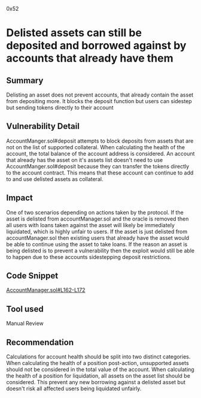 0x52
# Delisted assets can still be deposited and borrowed against by accounts that already have them 

## Summary

Delisting an asset does not prevent accounts, that already contain the asset from depositing more. It blocks the deposit function but users can sidestep but sending tokens directly to their account

## Vulnerability Detail

AccountManger.sol#deposit attempts to block deposits from assets that are not on the list of supported collateral. When calculating the health of the account, the total balance of the account address is considered. An account that already has the asset on it's assets list doesn't need to use AccountManger.sol#deposit because they can transfer the tokens directly to the account contract. This means that these account can continue to add to and use delisted assets as collateral.

## Impact

One of two scenarios depending on actions taken by the protocol. If the asset is delisted from accountManager.sol and the oracle is removed then all users with loans taken against the asset will likely be immediately liquidated, which is highly unfair to users. If the asset is just delisted from accountManager.sol then existing users that already have the asset would be able to continue using the asset to take loans. If the reason an asset is being delisted is to prevent a vulnerability then the exploit would still be able to happen due to these accounts sidestepping deposit restrictions.

## Code Snippet

[AccountManager.sol#L162-L172](https://github.com/sentimentxyz/protocol/blob/4e45871e4540df0f189f6c89deb8d34f24930120/src/core/AccountManager.sol#L162-L172)

## Tool used

Manual Review

## Recommendation

Calculations for account health should be split into two distinct categories. When calculating the health of a position post-action, unsupported assets should not be considered in the total value of the account. When calculating the health of a position for liquidation, all assets on the asset list should be considered. This prevent any new borrowing against a delisted asset but doesn't risk all affected users being liquidated unfairly.
